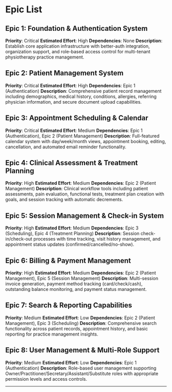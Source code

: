 # Epic List

## Epic 1: Foundation & Authentication System
**Priority**: Critical
**Estimated Effort**: High
**Dependencies**: None
**Description**: Establish core application infrastructure with better-auth integration, organization support, and role-based access control for multi-tenant physiotherapy practice management.

## Epic 2: Patient Management System
**Priority**: Critical
**Estimated Effort**: High
**Dependencies**: Epic 1 (Authentication)
**Description**: Comprehensive patient record management including demographics, medical history, conditions, allergies, referring physician information, and secure document upload capabilities.

## Epic 3: Appointment Scheduling & Calendar
**Priority**: Critical
**Estimated Effort**: Medium
**Dependencies**: Epic 1 (Authentication), Epic 2 (Patient Management)
**Description**: Full-featured calendar system with day/week/month views, appointment booking, editing, cancellation, and automated email reminder functionality.

## Epic 4: Clinical Assessment & Treatment Planning
**Priority**: High
**Estimated Effort**: Medium
**Dependencies**: Epic 2 (Patient Management)
**Description**: Clinical workflow tools including patient assessments, pain evaluation, functional tests, treatment plan creation with goals, and session tracking with automatic decrements.

## Epic 5: Session Management & Check-in System
**Priority**: High
**Estimated Effort**: Medium
**Dependencies**: Epic 3 (Scheduling), Epic 4 (Treatment Planning)
**Description**: Session check-in/check-out processes with time tracking, visit history management, and appointment status updates (confirmed/cancelled/no-show).

## Epic 6: Billing & Payment Management
**Priority**: High
**Estimated Effort**: Medium
**Dependencies**: Epic 2 (Patient Management), Epic 5 (Session Management)
**Description**: Multi-session invoice generation, payment method tracking (card/check/cash), outstanding balance monitoring, and payment status management.

## Epic 7: Search & Reporting Capabilities
**Priority**: Medium
**Estimated Effort**: Low
**Dependencies**: Epic 2 (Patient Management), Epic 3 (Scheduling)
**Description**: Comprehensive search functionality across patient records, appointment history, and basic reporting for practice management insights.

## Epic 8: User Management & Multi-Role Support
**Priority**: Medium
**Estimated Effort**: Low
**Dependencies**: Epic 1 (Authentication)
**Description**: Role-based user management supporting Owner/Practitioner/Secretary/Assistant/Substitute roles with appropriate permission levels and access controls.

---
